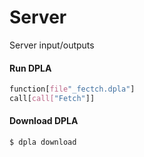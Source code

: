 # Server
Server input/outputs

#### Run DPLA
```css
function[file"_fectch.dpla"]
call[call["Fetch"]]
```
#### Download DPLA
```hack
$ dpla download
```
